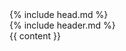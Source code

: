 <!DOCTYPE html>
<html lang="en">
  {% include head.md %}
  <body>
    <div class="mx-2 sm:mx-4 lg:px-0">
      {% include header.md %}
      <div class="container-lg">
        {{ content }}
      </div>
    </div>
  </body>
</html>

